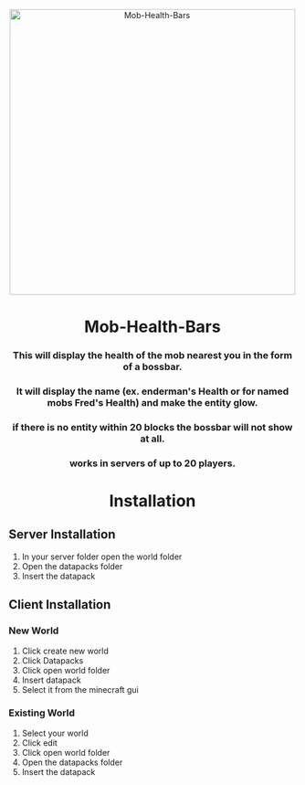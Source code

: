 <span align="center">
  
<a href="minecraft.net"><img alt="Mob-Health-Bars" src="https://github.com/bloomkd46/Mob-Health-Bars/blob/master/pack.png" width="500px"></a>

# Mob-Health-Bars




### This will display the health of the mob nearest you in the form of a bossbar.
### It will display the name (ex. enderman's Health or for named mobs Fred's Health) and make the entity glow.
### if there is no entity within 20 blocks the bossbar will not show at all.
### works in servers of up to 20 players.

</span>

<span align="center">
  
# Installation
</span>


## Server Installation
1) In your server folder open the world folder
2) Open the datapacks folder
3) Insert the datapack


## Client Installation
### New World
1) Click create new world
2) Click Datapacks
3) Click open world folder
4) Insert datapack
5) Select it from the minecraft gui
### Existing World
1) Select your world
2) Click edit
3) Click open world folder
4) Open the datapacks folder
5) Insert the datapack
